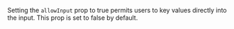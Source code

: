 Setting the `allowInput` prop to true permits users to key values directly into the input. This prop is set to false by default.
